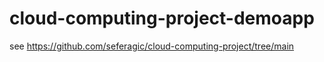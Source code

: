 # cloud-computing-project-demoapp

see https://github.com/seferagic/cloud-computing-project/tree/main
